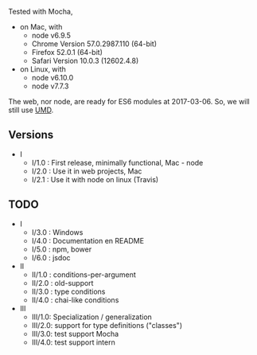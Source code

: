 Tested with Mocha,

* on Mac, with
  * node v6.9.5
  * Chrome Version 57.0.2987.110 (64-bit)
  * Firefox 52.0.1 (64-bit)
  * Safari Version 10.0.3 (12602.4.8)
* on Linux, with
  * node v6.10.0
  * node v7.7.3

The web, nor node, are ready for ES6 modules at 2017-03-06.
So, we will still use [UMD].


Versions
--------

* I
  * I/1.0  : First release, minimally functional, Mac - node
  * I/2.0  : Use it in web projects, Mac
  * I/2.1  : Use it with node on linux (Travis)



TODO
----

* I
  * I/3.0  : Windows
  * I/4.0  : Documentation en README
  * I/5.0  : npm, bower
  * I/6.0  : jsdoc
* II
  * II/1.0 : conditions-per-argument
  * II/2.0 : old-support
  * II/3.0 : type conditions
  * II/4.0 : chai-like conditions
* III
  * III/1.0: Specialization / generalization
  * III/2.0: support for type definitions ("classes")
  * III/3.0: test support Mocha
  * III/4.0: test support intern
  

  
  
[UMD]: http://davidbcalhoun.com/2014/what-is-amd-commonjs-and-umd/
